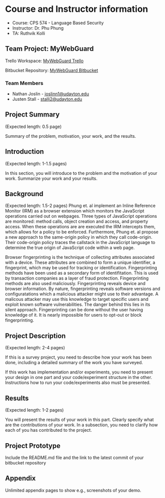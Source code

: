 # Course and Instructor information

* Course: CPS 574 - Language Based Security
* Instructor: Dr. Phu Phung
* TA: Ruthvik Kolli

## Team Project: MyWebGuard

Trello Workspace: [MyWebGuard Trello](https://trello.com/b/ItvCIIq7/mywebguard)

Bitbucket Repository: [MyWebGuard Bitbucket](https://bitbucket.org/ss-lbs-f22-team8/mywebguard/src/master/)

### Team Members

* Nathan Joslin - <joslinn1@udayton.edu>
* Justen Stall - <stallj2@udayton.edu>

## Project Summary

(Expected length: 0.5 page)

Summary of the problem, motivation, your work, and the results.

## Introduction

(Expected length: 1-1.5 pages)

In this section, you will introduce to the problem and the motivation of your work. Summarize your work and your results.

## Background

(Expected length: 1.5-2 pages)
Phung et. al implement an Inline Reference Monitor (IRM) as a browser extension which monitors the JavaScript operations carried out on webpages. Three types of JavaScript operations are monitored:
method calls, object creation and access, and property access. When these operations are are executed the IRM intercepts them, which allows for a policy to be enforced. Furthermore, Phung et. al propose
a new approach to the same-origin policy in which they call code-origin. Their code-origin policy traces the callstack in the JavaScript language to determine the true origin of JavaScript code within a web page.

Browser fingerprinting is the technique of collecting attributes associated with a device. These attributes are combined to form a unique identifier, a fingerprint, which may be used for tracking or
identification. Fingerprinting methods have been used as a secondary form of identifitation. This is used by transaction companies as a layer of fraud protection. Fingerprinting methods are also used maliciously.
Fingerprinting reveals device and browser information. By nature, fingerprinting reveals software versions and configuratations which a malicious attacker might use to their advantage. A malicous attacker may use
this knowledge to target specific users and exploit known software vulnerabilities. The danger behind this lies in its silent approach. Fingerprinting can be done without the user having knowledge of it. It is nearly
impossible for users to opt-out or block fingerprinting.

## Project Description

(Expected length: 2-4 pages)

If this is a survey project, you need to describe how your work has been done, including a detailed summary of the work you have surveyed.

If this work has implementation and/or experiments, you need to present your design in one part and your code/experiment structure in the other. Instructions how to run your code/experiments also must be presented.  

## Results

(Expected length: 1-2 pages)

You will present the results of your work in this part. Clearly specify what are the contributions of your work. In a subsection, you need to clarify how each of you has contributed to the project.

## Project Prototype

Include the README.md file and the link to the latest commit of your bitbucket repository

## Appendix

Unlimited appendix pages to show e.g., screenshots of your demo.
